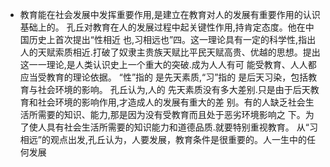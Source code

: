- 教育能在社会发展中发挥重要作用,是建立在教育对人的发展有重要作用的认识基础上的。
  孔丘对教育在人的发展过程中起关键性作用,持肯定态度。他在中国历史上首次提出“性相近
  也,习相远也”四。这一理论具有一定的科学性,指出人的天赋索质相近.打破了奴隶主贵族天赋比平民天赋高贵、优越的思想。提出这一一理论,是人类认识史上一个重大的突破.成为人人有可
  能受教育、人人都应当受教育的理论依据。
  “性”指的 是先天素质,“习”指的 是后天习染，包括教育与社会环境的影响。 孔丘认为,人的
  先天素质没有多大差别.只是由于后天教育和社会环境的影响作用,才造成人的发展有重大的差
  别。有的人缺乏社会生活所需要的知识、能力,那是因为没有受教育而且处于恶劣环境影响之
  下。为了使人具有社会生活所需要的知识能力和道德品质.就要特别重视教育。
  从“习相远”的观点出发,孔丘认为，人要发展，教育条件是很重要的。人一生中的任何发展